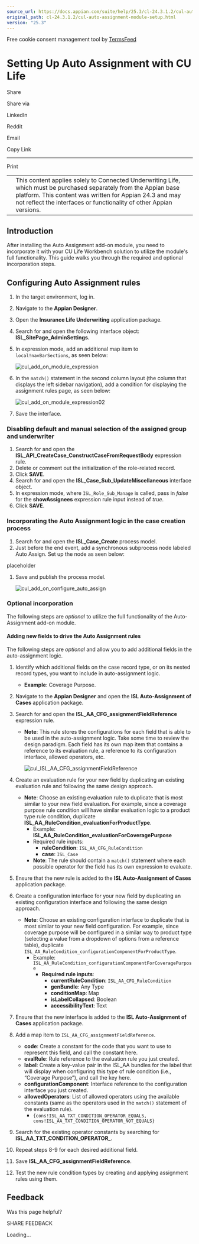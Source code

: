 ```yaml
---
source_url: https://docs.appian.com/suite/help/25.3/cl-24.3.1.2/cul-auto-assignment-module-setup.html
original_path: cl-24.3.1.2/cul-auto-assignment-module-setup.html
version: "25.3"
---
```


Free cookie consent management tool by [TermsFeed](https://www.termsfeed.com/)

# Setting Up Auto Assignment with CU Life

Share

Share via

LinkedIn

Reddit

Email

Copy Link

* * *

Print

<table><tbody><tr><td><i class="fa fa-check-square-o" aria-hidden="true"></i></td><td>This content applies solely to Connected Underwriting Life, which must be purchased separately from the Appian base platform. This content was written for Appian 24.3 and may not reflect the interfaces or functionality of other Appian versions.</td></tr></tbody></table>

## Introduction

After installing the Auto Assignment add-on module, you need to incorporate it with your CU Life Workbench solution to utilize the module's full functionality. This guide walks you through the required and optional incorporation steps.

## Configuring Auto Assignment rules

1.  In the target environment, log in.
2.  Navigate to the **Appian Designer**.
3.  Open the **Insurance Life Underwriting** application package.
4.  Search for and open the following interface object: **ISL\_SitePage\_AdminSettings.**
5.  In expression mode, add an additional map item to `local!navBarSections`, as seen below:

    ![cul_add_on_module_expression](images/cul_add_on_module_expression.png)

6.  In the `match()` statement in the second column layout (the column that displays the left sidebar navigation), add a condition for displaying the assignment rules page, as seen below:

    ![cul_add_on_module_expression02](images/cul_add_on_module_expression02.png)

7.  Save the interface.

### Disabling default and manual selection of the assigned group and underwriter

1.  Search for and open the **ISL\_API\_CreateCase\_ConstructCaseFromRequestBody** expression rule.
2.  Delete or comment out the initialization of the role-related record.
3.  Click **SAVE**.
4.  Search for and open the **ISL\_Case\_Sub\_UpdateMiscellaneous** interface object.
5.  In expression mode, where `ISL_Role_Sub_Manage` is called, pass in _false_ for the **showAssignees** expression rule input instead of _true_.
6.  Click **SAVE**.

### Incorporating the Auto Assignment logic in the case creation process

1.  Search for and open the **ISL\_Case\_Create** process model.
2.  Just before the end event, add a synchronous subprocess node labeled Auto Assign. Set up the node as seen below:

placeholder

1.  Save and publish the process model.

    ![cul_add_on_configure_auto_assign](images/cul_add_on_configure_auto_assign.png)

### Optional incorporation

The following steps are _optional_ to utilize the full functionality of the Auto-Assignment add-on module.

#### Adding new fields to drive the Auto Assignment rules

The following steps are _optional_ and allow you to add additional fields in the auto-assignment logic.

1.  Identify which additional fields on the case record type, or on its nested record types, you want to include in auto-assignment logic.
    -   **Example**: Coverage Purpose.
2.  Navigate to the **Appian Designer** and open the **ISL Auto-Assignment of Cases** application package.
3.  Search for and open the **ISL\_AA\_CFG\_assignmentFieldReference** expression rule.
    -   **Note**: This rule stores the configurations for each field that is able to be used in the auto-assignment logic. Take some time to review the design paradigm. Each field has its own map item that contains a reference to its evaluation rule, a reference to its configuration interface, allowed operators, etc.

        ![cul_ISL_AA_CFG_assignmentFieldReference](images/cul_ISL_AA_CFG_assignmentFieldReference.png)

4.  Create an evaluation rule for your new field by duplicating an existing evaluation rule and following the same design approach.
    -   **Note**: Choose an existing evaluation rule to duplicate that is most similar to your new field evaluation. For example, since a coverage purpose rule condition will have similar evaluation logic to a product type rule condition, duplicate **ISL\_AA\_RuleCondition\_evaluationForProductType**.
        -   Example: **ISL\_AA\_RuleCondition\_evaluationForCoveragePurpose**
        -   Required rule inputs:
            -   **ruleCondition**: `ISL_AA_CFG_RuleCondition`
            -   **case**: `ISL_Case`
        -   **Note**: The rule should contain a `match()` statement where each possible operator for the field has its own expression to evaluate.
5.  Ensure that the new rule is added to the **ISL Auto-Assignment of Cases** application package.
6.  Create a configuration interface for your new field by duplicating an existing configuration interface and following the same design approach.
    -   **Note**: Choose an existing configuration interface to duplicate that is most similar to your new field configuration. For example, since coverage purpose will be configured in a similar way to product type (selecting a value from a dropdown of options from a reference table), duplicate `ISL_AA_RuleCondition_configurationComponentForProductType`.
        -   Example: `ISL_AA_RuleCondition_configurationComponentForCoveragePurpose`
            -   **Required rule inputs**:
                -   **currentRuleCondition**: `ISL_AA_CFG_RuleCondition`
                -   **genBundle**: Any Type
                -   **conditionMap**: Map
                -   **isLabelCollapsed**: Boolean
                -   **accessibilityText**: Text
7.  Ensure that the new interface is added to the **ISL Auto-Assignment of Cases** application package.
8.  Add a map item to `ISL_AA_CFG_assignmentFieldReference`.
    -   **code**: Create a constant for the code that you want to use to represent this field, and call the constant here.
    -   **evalRule**: Rule reference to the evaluation rule you just created.
    -   **label**: Create a key-value pair in the ISL\_AA bundles for the label that will display when configuring this type of rule condition (i.e., “Coverage Purpose”), and call the key here.
    -   **configurationComponent**: Interface reference to the configuration interface you just created.
    -   **allowedOperators**: List of allowed operators using the available constants (same as the operators used in the `match()` statement of the evaluation rule).
        -   `{cons!ISL_AA_TXT_CONDITION_OPERATOR_EQUALS, cons!ISL_AA_TXT_CONDITION_OPERATOR_NOT_EQUALS}`
9.  Search for the existing operator constants by searching for **ISL\_AA\_TXT\_CONDITION\_OPERATOR\_**.
10.  Repeat steps 8-9 for each desired additional field.
11.  Save **ISL\_AA\_CFG\_assignmentFieldReference**.
12.  Test the new rule condition types by creating and applying assignment rules using them.

## Feedback

Was this page helpful?

SHARE FEEDBACK

Loading...